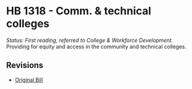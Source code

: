 # HB 1318 - Comm. & technical colleges
*Status: First reading, referred to College & Workforce Development.*
Providing for equity and access in the community and technical colleges.

## Revisions
* [Original Bill](1/)